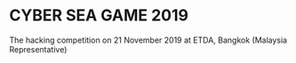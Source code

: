 # CYBER SEA GAME 2019
The hacking competition on 21 November 2019 at ETDA, Bangkok
(Malaysia Representative)
